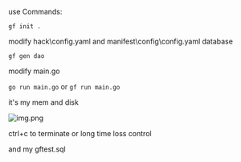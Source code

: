 
use Commands: 

```gf init .```

modify hack\config.yaml and manifest\config\config.yaml database

```gf gen dao```

modify main.go

```go run main.go``` or `gf run main.go`

it's my mem and disk

![img.png](img.png)

ctrl+c to terminate or long time loss control

and my gftest.sql
